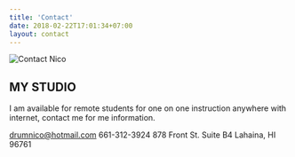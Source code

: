 ```yaml
---
title: 'Contact'
date: 2018-02-22T17:01:34+07:00
layout: contact
---
```


![Contact Nico](/images/illustrations/contact.jpg)

## MY STUDIO
I am available for remote students for one on one instruction anywhere with internet, contact me for me information.

drumnico@hotmail.com
661-312-3924
878 Front St. Suite B4
Lahaina, HI 96761
